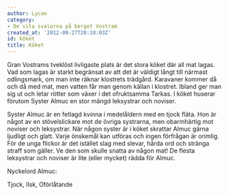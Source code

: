 ```yaml
---
author: Lycan
category:
- De vita svalorna på berget Vostram
created_at: '2012-09-27T20:18:03Z'
id: köket
title: Köket
---
```

Gran Vostrams tveklöst livligaste plats är det stora köket där all mat lagas. Vad som lagas är starkt begränsat av att det är väldigt långt till närmast odlingsmark, om man inte räknar klostrets trädgård. Karavaner kommer då och då med mat, men vatten får man genom källan i klostret. Ibland ger man sig ut och letar rötter som växer i det ofruktsamma Tarkas. I köket huserar förutom Syster Almuc en stor mängd leksystrar och noviser.

Syster Almuc är en fetlagd kvinna i medelåldern med en tjock fläta. Hon är något av en stövelslickare mot de övriga systrarna, men obarmhärtig mot noviser och leksystrar. När någon syster är i köket skrattar Almuc gärna ljudligt och glatt. Varje önskemål kan utföras och ingen förfrågan är orimlig. För de unga flickor är det istället slag med slevar, hårda ord och stränga straff som gäller. Ve den som skulle snatta av någon mat! De flesta leksystrar och noviser är lite (eller mycket) rädda för Almuc.

Nyckelord Almuc:

Tjock, Ilsk, Oförlåtande